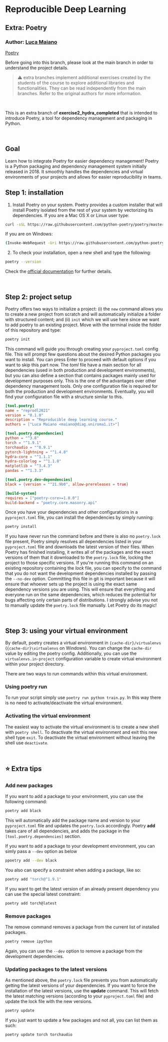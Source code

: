 # Reproducible Deep Learning
## Extra: Poetry
### Author: [Luca Maiano](https://github.com/lucamaiano)
[Poetry](https://python-poetry.org/)

Before going into this branch, please look at the main branch in order to understand the project details.
>:warning: extra branches implement additional exercises created by the students of the course to explore additional libraries and functionalities.
> They can be read independently from the main branches. Refer to the original authors for more information.

&nbsp;

This is an extra branch of **exercise2_hydra_completed** that is intended to introduce Poetry, a tool for dependency management and packaging in Python. 

&nbsp;

## Goal
Learn how to integrate Poetry for easier dependency management! Poetry is a Python packaging and dependency management system initially released in 2018. It smoothly handles the dependencies and virtual environments of your projects and allows for easier reproducibility in teams.

## Step 1: installation
1. Install Poetry on your system. Poetry provides a custom installer that will install Poetry isolated from the rest of your system by vectorizing its dependencies.
If you are a Mac OS X or Linux user type:

```bash
curl -sSL https://raw.githubusercontent.com/python-poetry/poetry/master/get-poetry.py | python -
```

If you are on Windows:

```bash
(Invoke-WebRequest -Uri https://raw.githubusercontent.com/python-poetry/poetry/master/get-poetry.py -UseBasicParsing).Content | python -
```

2. To check your installation, open a new shell and type the following:

```bash
poetry --version
```

Check the [official documentation](https://python-poetry.org/docs/#installation) for further details.

&nbsp;

## Step 2: project setup

Poetry offers two ways to initialize a project: (i) the `new` command allows you to create a new project from scratch and will automatically initialize a folder with structured content; and (ii) `init` which we will use here since we want to add poetry to an existing project. Move with the terminal inside the folder of this repository and type:

```bash
poetry init
```

This command will guide you through creating your `pyproject.toml` config file. This will prompt few questions about the desired Python packages you want to install. You can press Enter to proceed with default options if you want to skip this part now. The *toml* file have a main section for all dependencies (used in both production and development environments), but you can also define a section that contains packages mainly used for development purposes only. This is the one of the advantages over other dependency management tools. Only one configuration file is required for both the production and development environments. Eventually, you will find your configuration file with a structure similar to this.

```toml
[tool.poetry]
name = "reprodl2021"
version = "0.1.0"
description = "Reproducible deep learning course."
authors = ["Luca Maiano <maiano@diag.uniroma1.it>"]

[tool.poetry.dependencies]
python = "^3.8"
torch = "^1.9.1"
torchaudio = "^0.9.1"
pytorch-lightning = "^1.4.8"
hydra-core = "^1.1.1"
hydra-colorlog = "^1.1.0"
matplotlib = "^3.4.3"
pandas = "^1.3.3"

[tool.poetry.dev-dependencies]
black = {version = "^21.9b0", allow-prereleases = true}

[build-system]
requires = ["poetry-core>=1.0.0"]
build-backend = "poetry.core.masonry.api"
```

Once you have your dependencies and other configurations in a `pyproject.toml` file, you can install the dependencies by simply running:

```bash
poetry install
```

If you have never run the command before and there is also no `poetry.lock` file present, Poetry simply resolves all dependencies listed in your `pyproject.toml` file and downloads the latest version of their files. When Poetry has finished installing, it writes all of the packages and the exact versions of them that it downloaded to the `poetry.lock` file, locking the project to those specific versions. If you're running this command on an existing repository containing the *lock* file, you can specify to the command that you do not want the development dependencies installed by passing the `--no-dev` option.
Committing this file in git is important because it will ensure that whoever sets up the project is using the exact same dependency versions you are using. This will ensure that everything and everyone run on the same dependencies, which reduces the potential for bugs affecting only certain parts of distributions. I strongly advise you not to manually update the `poetry.lock` file manually. Let Poetry do its magic!

&nbsp;

## Step 3: using your virtual environment

By default, poetry creates a virtual environment in `{cache-dir}/virtualenvs` (`{cache-dir}\virtualenvs` on Windows). You can change the `cache-dir` value by editing the poetry config. Additionally, you can use the `virtualenvs.in-project` configuration variable to create virtual environment within your project directory.

There are two ways to run commands within this virtual environment.

###  Using poetry run

To run your script simply use `poetry run python train.py`. In this way there is no need to activate/deactivate the virtual environment.

###  Activating the virtual environment

The easiest way to activate the virtual environment is to create a new shell with `poetry shell`. To deactivate the virtual environment and exit this new shell type `exit`. To deactivate the virtual environment without leaving the shell use `deactivate`.

&nbsp;

## :star: Extra tips

### Add new packages

If you want to add a package to your environment, you can use the following command:

```bash
poetry add black
```

This will automatically add the package name and version to your `pyproject.toml` file and updates the `poetry.lock` accordingly. Poetry **add** takes care of all dependencies, and adds the package in the `[tool.poetry.dependencies]` section.

If you want to add a package to your development environment, you can simly pass a `--dev` option as below

```bash
ppoetry add --dev black
```

You also can specify a constraint when adding a package, like so:

```bash
poetry add "torch@^1.9.1"
```

If you want to get the latest version of an already present dependency you can use the special latest constraint:

```bash
poetry add torch@latest
```

### Remove packages

The remove command removes a package from the current list of installed packages.

```bash
poetry remove ipython
```

Again, you can use the `--dev` option to remove a package from the development dependencies.

### Updating packages to the latest versions

As mentioned above, the `poetry.lock` file prevents you from automatically getting the latest versions of your dependencies. If you want to force the installation of the latest versions, use the **update** command. This will fetch the latest matching versions (according to your `pyproject.toml` file) and update the lock file with the new versions. 

```bash
poetry update
```

If you just want to update a few packages and not all, you can list them as such:

```bash
poetry update torch torchaudio
```
